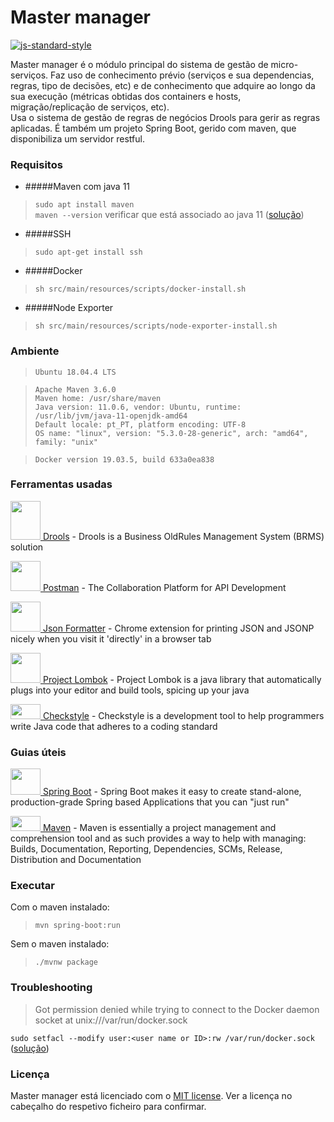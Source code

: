 # Master manager   

[![js-standard-style](https://img.shields.io/badge/code%20style-checkstyle-brightgreen.svg)](https://checkstyle.org/)

Master manager é o módulo principal do sistema de gestão de micro-serviços.
Faz uso de conhecimento prévio (serviços e sua dependencias, regras, tipo de decisões, etc) e de conhecimento que adquire ao longo da sua execução (métricas obtidas dos containers e hosts, migração/replicação de serviços, etc).  
Usa o sistema de gestão de regras de negócios Drools para gerir as regras aplicadas. 
É também um projeto Spring Boot, gerido com maven, que disponibiliza um servidor restful.

### Requisitos

- #####Maven com java 11  
>`sudo apt install maven`  
>`maven --version` verificar que está associado ao java 11 ([solução](https://stackoverflow.com/a/49988988))
 
- #####SSH
>`sudo apt-get install ssh`

- #####Docker
>`sh src/main/resources/scripts/docker-install.sh`

- #####Node Exporter
>`sh src/main/resources/scripts/node-exporter-install.sh` 

### Ambiente

>`Ubuntu 18.04.4 LTS`

>`Apache Maven 3.6.0`  
 `Maven home: /usr/share/maven`  
 `Java version: 11.0.6, vendor: Ubuntu, runtime: /usr/lib/jvm/java-11-openjdk-amd64`  
 `Default locale: pt_PT, platform encoding: UTF-8`  
 `OS name: "linux", version: "5.3.0-28-generic", arch: "amd64", family: "unix"`

>`Docker version 19.03.5, build 633a0ea838`

### Ferramentas usadas

[<img src="https://i.imgur.com/71OViyN.png" alt="" width="48" height="62"> Drools](https://www.drools.org/) - Drools is a Business OldRules Management System (BRMS) solution

[<img src="https://i.imgur.com/DBrGTaL.png" alt="" width="48" height="48"> Postman](https://www.postman.com/) - The Collaboration Platform for API Development

[<img src="https://i.imgur.com/M7dKRag.png" alt="" width="48" height="48"> Json Formatter](https://github.com/callumlocke/json-formatter) - Chrome extension for printing JSON and JSONP nicely when you visit it 'directly' in a browser tab

[<img src="https://i.imgur.com/JCWN9oL.png" alt="" width="48" height="48"> Project Lombok](https://projectlombok.org/) - Project Lombok is a java library that automatically plugs into your editor and build tools, spicing up your java

[<img src="https://i.imgur.com/6f2iyaR.png" alt="" width="48" height="24"> Checkstyle](https://checkstyle.org/) - Checkstyle is a development tool to help programmers write Java code that adheres to a coding standard

### Guias úteis
[<img src="https://i.imgur.com/WDbhA08.png" alt="" width="48" height="42"> Spring Boot](https://spring.io/projects/spring-boot) - Spring Boot makes it easy to create stand-alone, production-grade Spring based Applications that you can "just run" 

<!--[<img src="https://i.imgur.com/ei7nKF5.png" alt="" width="48" height="42"> Spring HATEOAS](https://spring.io/projects/spring-hateoas) - Spring HATEOAS provides some APIs to ease creating REST representations that follow the HATEOAS principle when working with Spring and especially Spring MVC-->

[<img src="https://i.imgur.com/qFZtEoa.png" alt="" width="48" height="24"> Maven](http://maven.apache.org/guides/getting-started/) - Maven is essentially a project management and comprehension tool and as such provides a way to help with managing: Builds, Documentation, Reporting, Dependencies, SCMs, Release, Distribution and Documentation

### Executar

Com o maven instalado:

> `mvn spring-boot:run`

Sem o maven instalado:

> `./mvnw package`

### Troubleshooting

>Got permission denied while trying to connect to the Docker daemon socket at unix:///var/run/docker.sock

`sudo setfacl --modify user:<user name or ID>:rw /var/run/docker.sock` ([solução](https://stackoverflow.com/a/54504083))

### Licença

Master manager está licenciado com o [MIT license](https://github.com/usmanager/usmanager/LICENSE). Ver a licença no cabeçalho do respetivo ficheiro para confirmar.